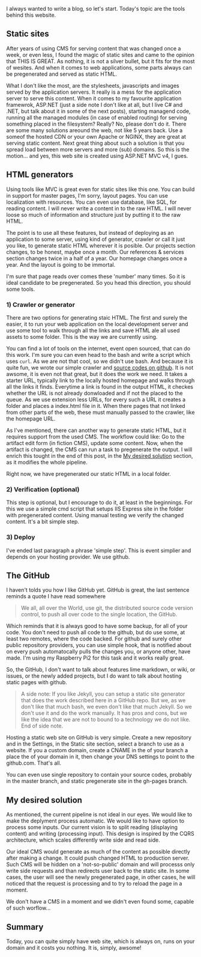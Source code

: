 I always wanted to write a blog, so let's start. Today's topic are the tools behind this website.

## Static sites

After years of using CMS for serving content that was changed once a week, or even less, I found the magic of static sites and came to the opinion that THIS IS GREAT. As nothing, it is not a silver bullet, but it fits for the most of wesites. And when it comes to web applications, some parts always can be pregenerated and served as static HTML. 

What I don't like the most, are the stylesheets, javascripts and images served by the application servers. It really is a mess for the application server to serve this content. When it comes to my favourite application framewrok, ASP.NET (just a side note I don't like at all, but I live C# and .NET, but talk about it in some of the next posts), starting managend code, running all the managed modules (in case of enabled routing) for serving something placed in the filesystem? Really? No, please don't do it. There are some many solutions areound the web, not like 5 years back. Use a someof the hosted CDN or your own Apache or NGINX, they are great at serving static content. Next great thing about such a solution is that you spread load between more servers and more (sub) domains. So this is the motion... and yes, this web site is created using ASP.NET MVC v4, I gues.

## HTML generators

Using tools like MVC is great even for static sites like this one. You can build in support for master pages, I'm sorry, layout pages. You can use localization with resources. You can even use database, like SQL, for reading content. I will never write a content in to the raw HTML. I will never loose so much of information
and structure just by putting it to the raw HTML.

The point is to use all these features, but instead of deploying as an application to some server, using kind of generator, crawler or call it just you like, to generate static HTML wherever it is posible. Our projects section changes, to be honest, maybe once a month. Our references & services section changes twice in a half of a year. Our homepage changes once a year. And the layout is going to be immortal.

I'm sure that page reads over comes these 'number' many times. So it is ideal candidate to be pregenerated. So you head this direction, you should some tools.

### 1) Crawler or generator

There are two options for generating staic HTML. The first and surely the easier, it to run your web application on the local development server and use some tool to walk through all the links and save HTML ale all used assets to some folder. This is the way we are currently using.

You can find a lot of tools on the internet, event open sourced, that can do this work. I'm sure you can even head to the bash and write a script which uses `curl`. As we are not that cool, so we didn't use bash. And because it is quite fun, we wrote our simple crawler and [source codes on github](http://github.com/maraf/StaticSiteCrawler). It is not awsome, it is even not that great, but it does the work we need. It takes a starter URL, typically link to the locally hosted homepage and walks through all the links it finds. Everytime a link is found in the output HTML, it checkes whether the URL is not already donwloaded and if not the placed to the queue. As we use extension less URLs, for every such a URL it creates a folder and places a index.html file in it. When there pages that not linked from other parts of the web, these must manually passed to the crawler, like the homepage URL.

As I've mentioned, there can another way to generate static HTML, but it requires support from the used CMS. The workflow could like: Go to the artifact edit form (in fiction CMS), update some content. Now, when the artifact is changed, the CMS can run a task to pregenerate the output. I will enrich this tought in the end of this post, in the [My desired solution](#my-desired-solution) section, as it modifies the whole pipeline.

Right now, we have pregenerated our static HTML in a local folder.

### 2) Verification (optional)

This step is optional, but I encourage to do it, at least in the beginnings. For this we use a simple cmd script that setups IIS Express site in the folder with pregenerated content. Using manual testing we verify the changed content. It's a bit simple step.

### 3) Deploy

I've ended last paragraph a phrase 'simple step'. This is event simplier and depends on your hosting provider. We use github.

## The GitHub 

I haven't tolds you how I like GitHub yet. GitHub is great, the last sentence reminds a quote I have read somewhere

> We all, all over the World, use git, the distributed source code version control, to push all over code to the single location, the GitHub.

Which reminds that it is always good to have some backup, for all of your code. You don't need to push all code to the github, but do use some, at least two remotes, where the code backed. For github and surely other public repository providers, you can use simple hook, that is notified about on every push automatocally pulls the changes you, or anyone other, have made. I'm using my Raspberry Pi2 for this task and it works really great.

So, the GitHub, I don't want to talk about features lime markdown, or wiki, or issues, or the newly added projects, but I do want to talk about hosting static pages with github.

> A side note: If you like Jekyll, you can setup a static site generator that does the work described here in a GitHub repo. But we, as we don't like that much bash, we even don't like that much Jekyll. So we don't use it and do the work manually. It has pros and cons, but we like the idea that we are not to bound to a technology we do not like. End of side note.

Hosting a static web site on GitHub is very simple. Create a new repository and in the Settings, in the Static site section, select a branch to use as a website. If you a custom domain, create a CNAME in the of your branch a place the of your domain in it, then change your DNS settings to point to the github.com. That's all. 

You can even use single repository to contain your source codes, probably in the master branch, and static pregenerate site in the gh-pages branch.

## My desired solution

As mentioned, the current pipeline is not ideal in our eyes. We would like to make the deplyment process automatic. We would like to have option to process some inputs. Our current vision is to split reading (displaying content) and writing (processing input). This design is inspired by the CQRS architecture, which scales differently write side and read side.

Our ideal CMS would generate as much of the content as possible directly after making a change. It could push changed HTML to production server. Such CMS will be hidden on a 'not-so-public' domain and will processs only write side requests and than redirects user back to the static site. In some cases, the user will see the newly pregenerated page, in other cases, he will noticed that the request is processing and to try to reload the page in a moment.

We don't have a CMS in a moment and we didn't even found some, capable of such worflow...

## Summary

Today, you can quite simply have web site, which is always on, runs on your domain and it costs you nothing. It is, simply, awsome!